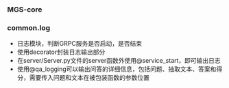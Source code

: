 ### MGS-core

### common.log

- 日志模块，判断GRPC服务是否启动，是否结束
- 使用decorator封装日志输出部分
- 在server/Server.py文件的server函数外使用@service_start，即可输出日志
- 使用@qa_logging可以输出问答的详细信息，包括问题、抽取文本、答案和得分，需要传入问题和文本在被包装函数的参数位置

